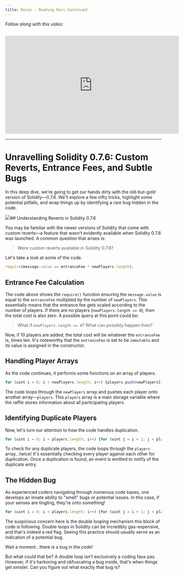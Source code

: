 ```yaml
---
title: Recon - Reading Docs Continued
---
```


_Follow along with this video:_

## <iframe width="560" height="315" src="https://youtu.be/eLecAxF3NzU" title="YouTube Player" frameborder="0" allow="accelerometer; autoplay; clipboard-write; encrypted-media; gyroscope; picture-in-picture; web-share" allowfullscreen></iframe>

---

# Unravelling Solidity 0.7.6: Custom Reverts, Entrance Fees, and Subtle Bugs

In this deep dive, we're going to get our hands dirty with the old-but-gold version of Solidity—0.7.6. We'll explore a few nifty tricks, highlight some potential pitfalls, and wrap things up by identifying a rare bug hidden in the code.

![](https://cdn.videotap.com/iyVJ7Q1TioFr0xBkwxjL-5.17.png)## Understanding Reverts in Solidity 0.7.6

You may be familiar with the newer versions of Solidity that come with custom reverts—a feature that wasn't evidently available when Solidity 0.7.6 was launched. A common question that arises is:

> Were custom reverts available in Solidity 0.7.6?

Let's take a look at some of the code.

```js
require(message.value == entranceFee * newPlayers.length);
```

## Entrance Fee Calculation

The code above shows the `require()` function ensuring the `message.value` is equal to the `entranceFee` multiplied by the number of `newPlayers`. This essentially means that the entrance fee gets scaled according to the number of players. If there are no players (`newPlayers.length == 0`), then the total cost is also zero. A possible query at this point could be:

> What if `newPlayers.length == 0`? What can possibly happen then?

Now, if 10 players are added, the total cost will be whatever the `entranceFee` is, times ten. It's noteworthy that the `entranceFee` is set to be `immutable` and its value is assigned in the constructor.

## Handling Player Arrays

As the code continues, it performs some functions on an array of players.

```js
for (uint i = 0; i < newPlayers.length; i++) {players.push(newPlayers[i]);}
```

The code loops through the `newPlayers` array and pushes each player onto another array—`players`. This `players` array is a main storage variable where the raffle stores information about all participating players.

## Identifying Duplicate Players

Now, let's turn our attention to how the code handles duplication.

```js
for (uint i = 0; i < players.length; i++) {for (uint j = i + 1; j < players.length; j++) {if (players[i] == players[j]) {emit DuplicatePlayer(players[i]);}}}
```

To check for any duplicate players, the code loops through the `players` array...twice! It's essentially checking every player against each other for duplication. Once a duplication is found, an event is emitted to notify of the duplicate entry.

## The Hidden Bug

As experienced coders navigating through numerous code bases, one develops an innate ability to "smell" bugs or potential issues. In this case, if your senses are tingling, they're onto something!

```js
for (uint i = 0; i < players.length; i++) {for (uint j = i + 1; j < players.length; j++) {/*code here*/}}
```

The suspicious concern here is the double looping mechanism this block of code is following. Double loops in Solidity can be incredibly gas-expensive, and that's indeed a red flag. Seeing this practice should usually serve as an indication of a potential bug.

Wait a moment...there _is_ a bug in the code!

But what could that be? A double loop isn't exclusively a coding faux pas. However, if it's harboring and obfuscating a bug inside, that's when things get sinister. Can you figure out what exactly that bug is?
